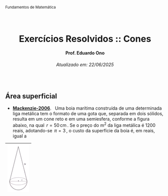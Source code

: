 <sup>Fundamentos de Matemática</sup>
<img alt="" width="100%" height="2px" align="right">

&nbsp;

<h1 align="center">Exercícios Resolvidos :: Cones</h1>
<h4 align="center">Prof. Eduardo Ono</h4>
<h6 align="center">Atualizado em: 22/06/2025</h6>

&nbsp;

## Área superficial

* [__Mackenzie-2006__](./exercicios-resolvidos/mackenzie-2006.ipynb). &nbsp; Uma boia marítima construída de uma determinada liga metálica tem o formato de uma gota que, separada em dois sólidos, resulta em um cone reto e em uma semiesfera, conforme a figura abaixo, na qual $\,r = 50\,\text{cm}\,$. Se o preço do $\text{m}^2$ da liga metálica é 1200 reais, adotando-se $\,\pi = 3\,$, o custo da superfície da boia é, em reais, igual a

| ![alt text](image.png) |
| :-: |

&nbsp;
